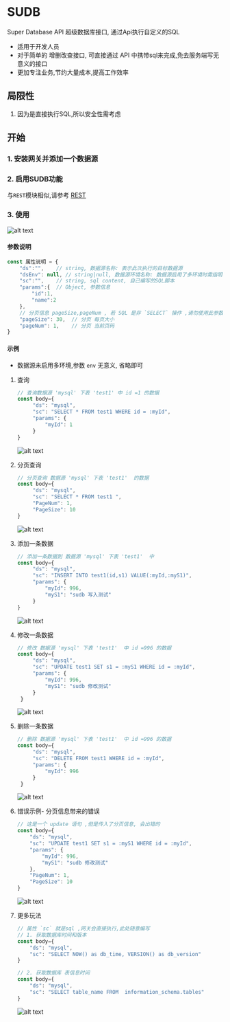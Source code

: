 # SUDB

Super Database API 超级数据库接口, 通过Api执行自定义的SQL

* 适用于开发人员
* 对于简单的 增删改查接口, 可直接通过 API 中携带sql来完成,免去服务端写无意义的接口
* 更加专注业务,节约大量成本,提高工作效率

## 局限性

1. 因为是直接执行SQL,所以安全性需考虑

## 开始

### 1. 安装网关并添加一个数据源

### 2. 启用SUDB功能

与`REST`模块相似,请参考 [REST](./0030@REST.md)

### 3. 使用

![alt text](./images/sudb/s_2024-06-21_17-10-43.png)

#### 参数说明

```js
const 属性说明 = {
    "ds":"",    // string, 数据源名称: 表示此次执行的目标数据源
    "dsEnv": null, // string|null, 数据源环境名称: 数据源启用了多环境时需指明,否则无意义
    "sc":"",    // string, sql content, 自己编写的SQL脚本
    "params":{  // Object, 参数信息
        "id":1,
        "name":2
    },
    // 分页信息 pageSize,pageNum , 若 SQL 是非 `SELECT` 操作 ,请勿使用此参数, 否则结果可能与预期不否
    "pageSize": 30,  // 分页 每页大小 
    "pageNum": 1,    // 分页 当前页码 
}
```

#### 示例

* 数据源未启用多环境,参数 `env` 无意义, 省略即可

1. 查询

   ```js
   // 查询数据源 'mysql' 下表 'test1' 中 id =1 的数据
   const body={
        "ds": "mysql",
        "sc": "SELECT * FROM test1 WHERE id = :myId",
        "params": {
            "myId": 1
        }
   }
   ```

    ![alt text](./images/sudb/s_2024-05-14_17-19-25.png)
2. 分页查询

   ```js
   // 分页查询 数据源 'mysql' 下表 'test1'  的数据
   const body={
        "ds": "mysql",
        "sc": "SELECT * FROM test1 ",
        "PageNum": 1,
        "PageSize": 10
   }
   ```

    ![alt text](./images/sudb/s_2024-05-14_17-20-28.png)

3. 添加一条数据

   ```js
   // 添加一条数据到 数据源 'mysql' 下表 'test1'  中
   const body={
        "ds": "mysql",
        "sc": "INSERT INTO test1(id,s1) VALUE(:myId,:myS1)",
        "params": {
            "myId": 996,
            "myS1": "sudb 写入测试"
        }
   }
   ```

   ![alt text](./images/sudb/s_2024-05-14_17-23-45.png)
4. 修改一条数据

   ```js
   // 修改 数据源 'mysql' 下表 'test1'  中 id =996 的数据
   const body={
        "ds": "mysql",
        "sc": "UPDATE test1 SET s1 = :myS1 WHERE id = :myId",
        "params": {
            "myId": 996,
            "myS1": "sudb 修改测试"
        }
    }
   ```

   ![alt text](./images/sudb/s_2024-05-14_18-14-17.png)
5. 删除一条数据

   ```js
   // 删除 数据源 'mysql' 下表 'test1'  中 id =996 的数据
   const body={
        "ds": "mysql",
        "sc": "DELETE FROM test1 WHERE id = :myId",
        "params": {
            "myId": 996
        }
    }
   ```

   ![alt text](./images/sudb/s_2024-05-14_18-15-45.png)

6. 错误示例- 分页信息带来的错误

    ```js
    // 这是一个 update 语句 ,但是传入了分页信息, 会出错的
    const body={
        "ds": "mysql",
        "sc": "UPDATE test1 SET s1 = :myS1 WHERE id = :myId",
        "params": {
            "myId": 996,
            "myS1": "sudb 修改测试"
        },
        "PageNum": 1,
        "PageSize": 10
    }
    ```

   ![alt text](./images/sudb/s_2024-05-14_18-38-50.png)
7. 更多玩法

   ```js
   // 属性 `sc` 就是sql ,网关会直接执行,此处随意编写
   // 1. 获取数据库时间和版本
   const body={
       "ds": "mysql",
       "sc": "SELECT NOW() as db_time, VERSION() as db_version"
   } 

   // 2. 获取数据库 表信息时间
   const body={
       "ds": "mysql",
       "sc": "SELECT table_name FROM  information_schema.tables"
   } 
   ```

   ![alt text](./images/sudb/s_2024-05-14_18-23-53.png)
